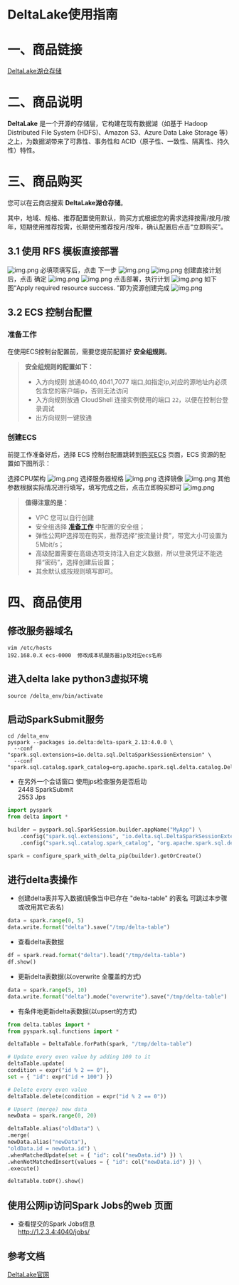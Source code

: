# DeltaLake使用指南

# 一、商品链接

[DeltaLake湖仓存储](https://marketplace.huaweicloud.com)

# 二、商品说明
**DeltaLake** 是一个开源的存储层，它构建在现有数据湖（如基于 Hadoop Distributed File System (HDFS)、Amazon S3、Azure Data Lake Storage 等）之上，为数据湖带来了可靠性、事务性和 ACID（原子性、一致性、隔离性、持久性）特性。

# 三、商品购买

您可以在云商店搜索 **DeltaLake湖仓存储**。

其中，地域、规格、推荐配置使用默认，购买方式根据您的需求选择按需/按月/按年，短期使用推荐按需，长期使用推荐按月/按年，确认配置后点击“立即购买”。


## 3.1 使用 RFS 模板直接部署
![img.png](images/img1.png)
必填项填写后，点击 下一步
![img.png](images/img2.png)
![img.png](images/img3.png)
创建直接计划后，点击 确定
![img.png](images/img4.png)
![img.png](images/img5.png)
点击部署，执行计划
![img.png](images/img6.png)
如下图“Apply required resource success. ”即为资源创建完成
![img.png](images/img7.png)

##  3.2 ECS 控制台配置

### 准备工作

在使用ECS控制台配置前，需要您提前配置好 **安全组规则**。

> **安全组规则的配置如下：**
> - 入方向规则 放通4040,4041,7077 端口,如指定ip,对应的源地址内必须包含您的客户端ip，否则无法访问 
> - 入方向规则放通 CloudShell 连接实例使用的端口 `22`，以便在控制台登录调试
> - 出方向规则一键放通

### 创建ECS

前提工作准备好后，选择 ECS 控制台配置跳转到[购买ECS](https://support.huaweicloud.com/qs-ecs/ecs_01_0103.html) 页面，ECS 资源的配置如下图所示：

选择CPU架构
![img.png](images/img3-2-1.png)
选择服务器规格
![img.png](images/img3-2-2.png)
选择镜像
![img.png](images/img3-2-3.png)
其他参数根据实际情况进行填写，填写完成之后，点击立即购买即可
![img.png](images/img3-2-4.png)


> **值得注意的是：**
> - VPC 您可以自行创建
> - 安全组选择 [**准备工作**](#准备工作) 中配置的安全组；
> - 弹性公网IP选择现在购买，推荐选择“按流量计费”，带宽大小可设置为5Mbit/s；
> - 高级配置需要在高级选项支持注入自定义数据，所以登录凭证不能选择“密码”，选择创建后设置；
> - 其余默认或按规则填写即可。

# 四、商品使用

## 修改服务器域名
```shell
vim /etc/hosts
192.168.0.X ecs-0000  修改成本机服务器ip及对应ecs名称
```

## 进入delta lake python3虚拟环境
```shell
source /delta_env/bin/activate
```

## 启动SparkSubmit服务  
```shell  
cd /delta_env
pyspark --packages io.delta:delta-spark_2.13:4.0.0 \
  --conf "spark.sql.extensions=io.delta.sql.DeltaSparkSessionExtension" \
  --conf "spark.sql.catalog.spark_catalog=org.apache.spark.sql.delta.catalog.DeltaCatalog"
```
* 在另外一个会话窗口 使用jps检查服务是否启动  
2448 SparkSubmit  
2553 Jps  

```python
import pyspark
from delta import *

builder = pyspark.sql.SparkSession.builder.appName("MyApp") \
    .config("spark.sql.extensions", "io.delta.sql.DeltaSparkSessionExtension") \
    .config("spark.sql.catalog.spark_catalog", "org.apache.spark.sql.delta.catalog.DeltaCatalog")

spark = configure_spark_with_delta_pip(builder).getOrCreate()
```

## 进行delta表操作
* 创建delta表并写入数据(镜像当中已存在 "delta-table" 的表名 可跳过本步骤或改用其它表名)
```python
data = spark.range(0, 5)
data.write.format("delta").save("/tmp/delta-table")
```

* 查看delta表数据
```python
df = spark.read.format("delta").load("/tmp/delta-table")
df.show()
```


* 更新delta表数据(以overwrite 全覆盖的方式)
```python
data = spark.range(5, 10)
data.write.format("delta").mode("overwrite").save("/tmp/delta-table")
```

* 有条件地更新delta表数据(以upsert的方式)
```python
from delta.tables import *
from pyspark.sql.functions import *

deltaTable = DeltaTable.forPath(spark, "/tmp/delta-table")

# Update every even value by adding 100 to it
deltaTable.update(
condition = expr("id % 2 == 0"),
set = { "id": expr("id + 100") })

# Delete every even value
deltaTable.delete(condition = expr("id % 2 == 0"))

# Upsert (merge) new data
newData = spark.range(0, 20)

deltaTable.alias("oldData") \
.merge(
newData.alias("newData"),
"oldData.id = newData.id") \
.whenMatchedUpdate(set = { "id": col("newData.id") }) \
.whenNotMatchedInsert(values = { "id": col("newData.id") }) \
.execute()

deltaTable.toDF().show()
```

## 使用公网ip访问Spark Jobs的web 页面
* 查看提交的Spark Jobs信息  
http://1.2.3.4:4040/jobs/  


## 参考文档
[DeltaLake官网](https://delta.io/)
